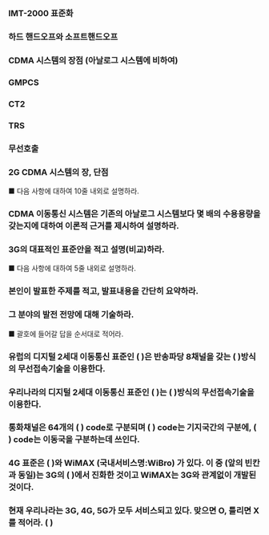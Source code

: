 ## 
### IMT-2000 표준화
### 하드 핸드오프와 소프트핸드오프
### CDMA 시스템의 장점 (아날로그 시스템에 비하여)
### GMPCS
### CT2
### TRS
### 무선호출
### 2G CDMA 시스템의 장, 단점



■ 다음 사항에 대하여 10줄 내외로 설명하라.
### CDMA 이동통신 시스템은 기존의 아날로그 시스템보다 몇 배의 수용용량을 갖는지에 대하여 이론적 근거를 제시하여 설명하라.
### 3G의 대표적인 표준안을 적고 설명(비교)하라.

■ 다음 사항에 대하여 5줄 내외로 설명하라.
### 본인이 발표한 주제를 적고, 발표내용을 간단히 요약하라. 
### 그 분야의 발전 전망에 대해 기술하라.

■ 괄호에 들어갈 답을 순서대로 적어라.
### 유럽의 디지털 2세대 이동통신 표준인 (      )은 반송파당 8채널을 갖는   (       )방식의 무선접속기술을 이용한다.
### 우리나라의 디지털 2세대 이동통신 표준인 (     )는 (     )방식의 무선접속기술을 이용한다. 
### 통화채널은 64개의 (       ) code로 구분되며 (         ) code는 기지국간의 구분에, (         ) code는 이동국을 구분하는데 쓰인다.
### 4G 표준은 (     )와 WiMAX (국내서비스명:WiBro) 가 있다. 이 중 (앞의 빈칸과 동일)는 3G의 (      )에서 진화한 것이고 WiMAX는 3G와 관계없이 개발된 것이다.
### 현재 우리나라는 3G, 4G, 5G가 모두 서비스되고 있다. 맞으면 O, 틀리면 X를 적어라. (     )